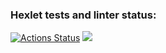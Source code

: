 ### Hexlet tests and linter status:
[![Actions Status](https://github.com/Tatyana100500/frontend-project-lvl1/workflows/hexlet-check/badge.svg)](https://github.com/Tatyana100500/frontend-project-lvl1/actions)
<a href="https://codeclimate.com/github/codeclimate/codeclimate/maintainability"><img src="https://api.codeclimate.com/v1/badges/a99a88d28ad37a79dbf6/maintainability" /></a>